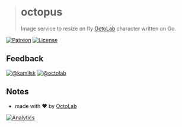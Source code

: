 > # octopus
>
> Image service to resize on fly [OctoLab](https://github.com/octolab) character written on Go.

[![Patreon](https://img.shields.io/badge/patreon-donate-orange.svg)](https://www.patreon.com/octolab)
[![License](https://img.shields.io/github/license/mashape/apistatus.svg?maxAge=2592000)](LICENSE)

## Feedback

[![@kamilsk](https://img.shields.io/badge/author-%40kamilsk-blue.svg)](https://twitter.com/ikamilsk)
[![@octolab](https://img.shields.io/badge/sponsor-%40octolab-blue.svg)](https://twitter.com/octolab_inc)

## Notes

- made with ❤️ by [OctoLab](https://www.octolab.org/)

[![Analytics](https://ga-beacon.appspot.com/UA-109817251-6/octopus/readme)](https://github.com/igrigorik/ga-beacon)
